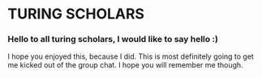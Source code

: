 # TURING SCHOLARS
### Hello to all turing scholars, I would like to say hello :)
I hope you enjoyed this, because I did. This is most definitely going to get me kicked out of the group chat. I hope you will remember me though.
